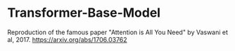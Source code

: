 # Transformer-Base-Model
Reproduction of the famous paper "Attention is All You Need" by Vaswani et al, 2017.
https://arxiv.org/abs/1706.03762
